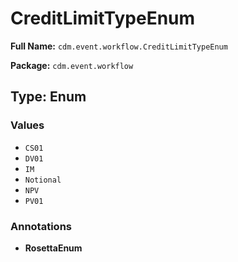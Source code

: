 # CreditLimitTypeEnum

**Full Name:** `cdm.event.workflow.CreditLimitTypeEnum`

**Package:** `cdm.event.workflow`

## Type: Enum

### Values

- `CS01`
- `DV01`
- `IM`
- `Notional`
- `NPV`
- `PV01`
### Annotations

- **RosettaEnum**

